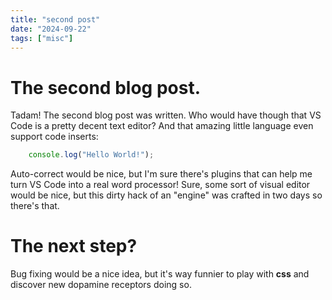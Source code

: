 ```yaml
---
title: "second post"
date: "2024-09-22"
tags: ["misc"]
---
```


# The second blog post. 

Tadam! The second blog post was written. 
Who would have though that VS Code is a pretty decent text editor?
And that amazing little language even support code inserts: 

```javascript
    console.log("Hello World!"); 
```

Auto-correct would be nice, but I'm sure there's plugins that can help me turn VS Code into a real word processor!
Sure, some sort of visual editor would be nice, but this dirty hack of an "engine" was crafted in two days so there's that. 

# The next step?

Bug fixing would be a nice idea, but it's way funnier to play with **css** and discover new dopamine receptors doing so. 